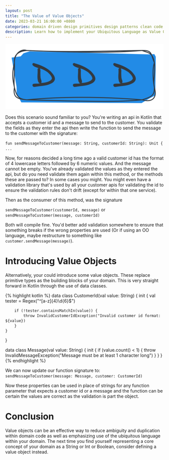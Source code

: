 ```yaml
---
layout: post
title: "The Value of Value Objects"
date: 2023-03-21 16:00:00 +0800
categories: domain driven design primitives design patterns clean code value objects primitive obsession
description: Learn how to implement your Ubiquitous Language as Value Objects to help keep your codebase simple and reduce the risk of bugs.
---
```


![this is a Domain Driven Design thing](/assets/2023-03-21-value-objects/d%20d%20d.PNG)

Does this scenario sound familiar to you? You're writing an api in Kotlin that accepts a customer id and a message to send to the customer.
You validate the fields as they enter the api then write the function to send the message to the customer with the signature:

`fun sendMessageToCustomer(message: String, customerId: String): Unit { ...`

Now, for reasons decided a long time ago a valid customer id has the format of 4 lowercase letters followed by 6 numeric values. And the message cannot be empty. You've already validated the values as they entered the api, but do you need validate them again within this method, or the methods these are passed to? 
In some cases you might. You might even have a validation library that's used by all your customer apis for validating the id to ensure the validation rules don't drift (except for within that one service).

Then as the consumer of this method, was the signature 

`sendMessageToCustomer(customerId, message)` or  
`sendMessageToCustomer(message, customerId)`

Both will compile fine. You'd better add validation somewhere to ensure that something breaks if the wrong properties are used (Or if using an OO language, maybe restructure to something like `customer.sendMessage(message)`).

# Introducing Value Objects

Alternatively, your could introduce some value objects. These replace primitive types as the building blocks of your domain. 
This is very straight forward in Kotlin through the use of data classes. 

{% highlight kotlin %}
data class CustomerId(val value: String) {
    init {
        val tester = Regex("^[a-z]{4}\\d{6}$")
        
        if (!tester.containsMatchIn(value)) {
            throw InvalidCustomerIdException("Invalid customer id format: ${value})
        }
    }
}

data class Message(val value: String) {
    init {
        if (value.count() < 1) {
            throw InvalidMessageException("Message must be at least 1 character long")
        }
    }
}
{% endhighlight %}  

We can now update our function signature to:  
`sendMessageToCustomer(message: Message, customer: CustomerId)`  

Now these properties can be used in place of strings for any function parameter that expects a customer id or a message and the function can be certain the values are correct as the validation is part the object. 

# Conclusion

Value objects can be an effective way to reduce ambiguity and duplication within domain code as well as emphasizing use of the ubiquitous language within your domain. The next time you find yourself representing a core concept of your domain as a String or Int or Boolean, consider defining a value object instead.